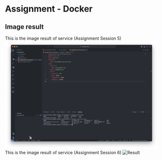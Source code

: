 # Assignment - Docker 
## Image result 
This is the image result of service (Assignment Session 5)
![Result](./service-result.png)
This is the image result of service (Assignment Session 6)
![Result](./deployment-result.png-result.png)
